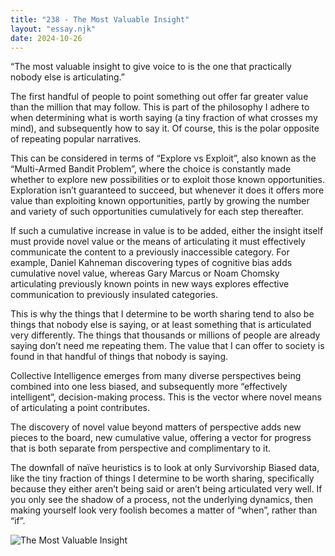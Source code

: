 ```yaml
---
title: "238 - The Most Valuable Insight"
layout: "essay.njk"
date: 2024-10-26
---
```


“The most valuable insight to give voice to is the one that practically nobody else is articulating.”

The first handful of people to point something out offer far greater value than the million that may follow. This is part of the philosophy I adhere to when determining what is worth saying (a tiny fraction of what crosses my mind), and subsequently how to say it. Of course, this is the polar opposite of repeating popular narratives.

This can be considered in terms of “Explore vs Exploit”, also known as the “Multi-Armed Bandit Problem”, where the choice is constantly made whether to explore new possibilities or to exploit those known opportunities. Exploration isn’t guaranteed to succeed, but whenever it does it offers more value than exploiting known opportunities, partly by growing the number and variety of such opportunities cumulatively for each step thereafter.

If such a cumulative increase in value is to be added, either the insight itself must provide novel value or the means of articulating it must effectively communicate the content to a previously inaccessible category. For example, Daniel Kahneman discovering types of cognitive bias adds cumulative novel value, whereas Gary Marcus or Noam Chomsky articulating previously known points in new ways explores effective communication to previously insulated categories.

This is why the things that I determine to be worth sharing tend to also be things that nobody else is saying, or at least something that is articulated very differently. The things that thousands or millions of people are already saying don’t need me repeating them. The value that I can offer to society is found in that handful of things that nobody is saying.

Collective Intelligence emerges from many diverse perspectives being combined into one less biased, and subsequently more “effectively intelligent”, decision-making process. This is the vector where novel means of articulating a point contributes.

The discovery of novel value beyond matters of perspective adds new pieces to the board, new cumulative value, offering a vector for progress that is both separate from perspective and complimentary to it.

The downfall of naïve heuristics is to look at only Survivorship Biased data, like the tiny fraction of things I determine to be worth sharing, specifically because they either aren’t being said or aren’t being articulated very well. If you only see the shadow of a process, not the underlying dynamics, then making yourself look very foolish becomes a matter of “when”, rather than “if”.

![The Most Valuable Insight](https://media.licdn.com/dms/image/v2/D5622AQEb4PY_hUXglg/feedshare-shrink_800/feedshare-shrink_800/0/1729552765970?e=1736985600&v=beta&t=e-w0zRa-TaOLpNVuS8SL-AOcVUz_QIyTZfo68Ff9bjQ)